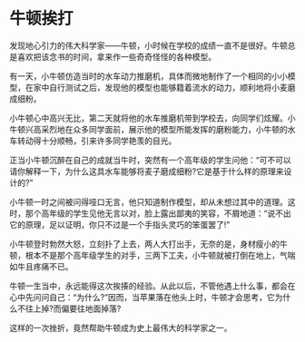 # 牛顿挨打

发现地心引力的伟大科学家——牛顿，小时候在学校的成绩一直不是很好。牛顿总是喜欢把该念书的时间，拿来作一些奇奇怪怪的各种模型。 

 有一天，小牛顿仿造当时的水车动力推磨机，具体而微地制作了一个相同的小小模型，在家中自行测试之后，发现他的模型也能够籍着流水的动力，顺利地将小麦磨成细粉。 

 小牛顿心中高兴无比，第二天就将他的水车推磨机带到学校去，向同学们炫耀。小牛顿兴高采烈地在众多同学面前，展示他的模型所能发挥的磨粉能力，小牛顿的水车转动得十分顺畅，引来许多同学艳羡的目光。 

 正当小牛顿沉醉在自己的成就当牛时，突然有一个高年级的学生问他：“可不可以请你解释一下，为什么这具水车能够将麦子磨成细粉?它是基于什么样的原理来设计的?” 

 小牛顿一时之间被问得哑口无言，他只知道制作模型，却从未想过其中的道理。这时，那个高年级的学生见他无言以对，脸上露出鄙夷的笑容，不屑地道：“说不出它的原理，足以证明，你只不过是一个手指头灵巧的笨蛋罢了!” 

 小牛顿登时勃然大怒，立刻扑了上去，两人大打出手，无奈的是，身材瘦小的牛顿，根本不是那个高年级学生的对手，三两下工夫，小牛顿就被打倒在地上，气喘如牛且疼痛不已。 

  牛顿一生当中，永远能得这次挨揍的经验。从此以后，不管他遇上什么事，都会在心中先问问自己：“为什么?”因而，当苹果落在他头上时，牛顿才会思考，它为什么不往上掉?而偏要往地面掉落? 

 这样的一次挫折，竟然帮助牛顿成为史上最伟大的科学家之一。
 